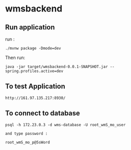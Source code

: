 # wmsbackend
## Run application

run :

	./mvnw package -Dmode=dev

Then run:

    java -jar target/wmsbackend-0.0.1-SNAPSHOT.jar --spring.profiles.active=dev

## To test Application

    http://161.97.135.217:8930/

## To connect to database

    psql -h 172.23.0.3 -d wms-database -U root_wmS_mo_user 
    
    and type password :
    
    root_wmS_mo_p@5sWord

